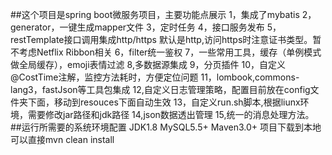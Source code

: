 ##这个项目是spring boot微服务项目，主要功能点展示
1，集成了mybatis 
2，generator，一键生成mapper文件
3，定时任务
4，接口服务发布
5，restTemplate接口调用集成http/https 默认是http,访问https时注意证书类型。暂不考虑Netflix Ribbon相关
6，filter统一鉴权
7，一些常用工具，缓存（单例模式做全局缓存），emoji表情过滤
8,多数据源集成
9，分页插件
10，自定义@CostTime注解，监控方法耗时，方便定位问题
11，lombook,commons-lang3，fastJson等工具包集成
12,自定义日志管理策略，配置目前放在config文件夹下面，移动到resouces下面自动生效
13，自定义run.sh脚本,根据liunx环境，需要修改jar路径和jdk路径
14,json数据透出管理
15,统一的消息处理方法。
##运行所需要的系统环境配置
JDK1.8
MySQL5.5+
Maven3.0+
项目下载到本地可以直接mvn clean install


